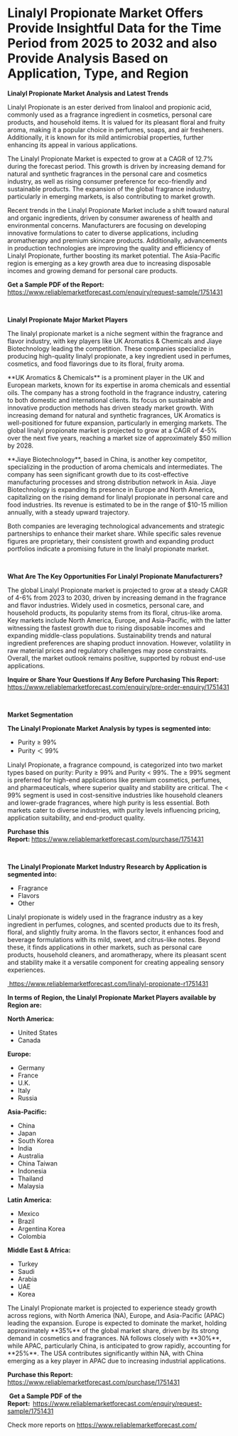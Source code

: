 <p><h1>Linalyl Propionate Market Offers Provide Insightful Data for the Time Period from 2025 to 2032 and also Provide Analysis Based on Application, Type, and Region</h1></p><p><strong>Linalyl Propionate Market Analysis and Latest Trends</strong></p>
<p><p>Linalyl Propionate is an ester derived from linalool and propionic acid, commonly used as a fragrance ingredient in cosmetics, personal care products, and household items. It is valued for its pleasant floral and fruity aroma, making it a popular choice in perfumes, soaps, and air fresheners. Additionally, it is known for its mild antimicrobial properties, further enhancing its appeal in various applications.</p><p>The Linalyl Propionate Market is expected to grow at a CAGR of 12.7% during the forecast period. This growth is driven by increasing demand for natural and synthetic fragrances in the personal care and cosmetics industry, as well as rising consumer preference for eco-friendly and sustainable products. The expansion of the global fragrance industry, particularly in emerging markets, is also contributing to market growth.</p><p>Recent trends in the Linalyl Propionate Market include a shift toward natural and organic ingredients, driven by consumer awareness of health and environmental concerns. Manufacturers are focusing on developing innovative formulations to cater to diverse applications, including aromatherapy and premium skincare products. Additionally, advancements in production technologies are improving the quality and efficiency of Linalyl Propionate, further boosting its market potential. The Asia-Pacific region is emerging as a key growth area due to increasing disposable incomes and growing demand for personal care products.</p></p>
<p><strong>Get a Sample PDF of the Report:&nbsp;</strong> <a href="https://www.reliablemarketforecast.com/enquiry/request-sample/1751431?utm_campaign=1833&utm_medium=2&utm_source=Github&utm_content=ia&utm_term=26012025&utm_id=linalyl-propionate">https://www.reliablemarketforecast.com/enquiry/request-sample/1751431</a></p>
<p>&nbsp;</p>
<p><strong>Linalyl Propionate Major Market Players</strong></p>
<p><p>The linalyl propionate market is a niche segment within the fragrance and flavor industry, with key players like UK Aromatics & Chemicals and Jiaye Biotechnology leading the competition. These companies specialize in producing high-quality linalyl propionate, a key ingredient used in perfumes, cosmetics, and food flavorings due to its floral, fruity aroma.</p><p>**UK Aromatics & Chemicals** is a prominent player in the UK and European markets, known for its expertise in aroma chemicals and essential oils. The company has a strong foothold in the fragrance industry, catering to both domestic and international clients. Its focus on sustainable and innovative production methods has driven steady market growth. With increasing demand for natural and synthetic fragrances, UK Aromatics is well-positioned for future expansion, particularly in emerging markets. The global linalyl propionate market is projected to grow at a CAGR of 4-5% over the next five years, reaching a market size of approximately $50 million by 2028.</p><p>**Jiaye Biotechnology**, based in China, is another key competitor, specializing in the production of aroma chemicals and intermediates. The company has seen significant growth due to its cost-effective manufacturing processes and strong distribution network in Asia. Jiaye Biotechnology is expanding its presence in Europe and North America, capitalizing on the rising demand for linalyl propionate in personal care and food industries. Its revenue is estimated to be in the range of $10-15 million annually, with a steady upward trajectory.</p><p>Both companies are leveraging technological advancements and strategic partnerships to enhance their market share. While specific sales revenue figures are proprietary, their consistent growth and expanding product portfolios indicate a promising future in the linalyl propionate market.</p></p>
<p>&nbsp;</p>
<p><strong>What Are The Key Opportunities For Linalyl Propionate Manufacturers?</strong></p>
<p><p>The global Linalyl Propionate market is projected to grow at a steady CAGR of 4-6% from 2023 to 2030, driven by increasing demand in the fragrance and flavor industries. Widely used in cosmetics, personal care, and household products, its popularity stems from its floral, citrus-like aroma. Key markets include North America, Europe, and Asia-Pacific, with the latter witnessing the fastest growth due to rising disposable incomes and expanding middle-class populations. Sustainability trends and natural ingredient preferences are shaping product innovation. However, volatility in raw material prices and regulatory challenges may pose constraints. Overall, the market outlook remains positive, supported by robust end-use applications.</p></p>
<p><strong>Inquire or Share Your Questions If Any Before Purchasing This Report:</strong> <a href="https://www.reliablemarketforecast.com/enquiry/pre-order-enquiry/1751431?utm_campaign=1833&utm_medium=2&utm_source=Github&utm_content=ia&utm_term=26012025&utm_id=linalyl-propionate">https://www.reliablemarketforecast.com/enquiry/pre-order-enquiry/1751431</a></p>
<p>&nbsp;</p>
<p><strong>Market Segmentation</strong></p>
<p><strong>The Linalyl Propionate Market Analysis by types is segmented into:</strong></p>
<p><ul><li>Purity ≥ 99%</li><li>Purity ＜ 99%</li></ul></p>
<p><p>Linalyl Propionate, a fragrance compound, is categorized into two market types based on purity: Purity ≥ 99% and Purity < 99%. The ≥ 99% segment is preferred for high-end applications like premium cosmetics, perfumes, and pharmaceuticals, where superior quality and stability are critical. The < 99% segment is used in cost-sensitive industries like household cleaners and lower-grade fragrances, where high purity is less essential. Both markets cater to diverse industries, with purity levels influencing pricing, application suitability, and end-product quality.</p></p>
<p><strong>Purchase this Report:&nbsp;</strong><a href="https://www.reliablemarketforecast.com/purchase/1751431?utm_campaign=1833&utm_medium=2&utm_source=Github&utm_content=ia&utm_term=26012025&utm_id=linalyl-propionate">https://www.reliablemarketforecast.com/purchase/1751431</a></p>
<p>&nbsp;</p>
<p><strong>The Linalyl Propionate Market Industry Research by Application is segmented into:</strong></p>
<p><ul><li>Fragrance</li><li>Flavors</li><li>Other</li></ul></p>
<p><p>Linalyl propionate is widely used in the fragrance industry as a key ingredient in perfumes, colognes, and scented products due to its fresh, floral, and slightly fruity aroma. In the flavors sector, it enhances food and beverage formulations with its mild, sweet, and citrus-like notes. Beyond these, it finds applications in other markets, such as personal care products, household cleaners, and aromatherapy, where its pleasant scent and stability make it a versatile component for creating appealing sensory experiences.</p></p>
<p><a href="https://www.reliablemarketforecast.com/linalyl-propionate-r1751431?utm_campaign=1833&utm_medium=2&utm_source=Github&utm_content=ia&utm_term=26012025&utm_id=linalyl-propionate">&nbsp;https://www.reliablemarketforecast.com/linalyl-propionate-r1751431</a></p>
<p><strong>In terms of Region, the Linalyl Propionate Market Players available by Region are:</strong></p>
<p>
    <p> <strong> North America: </strong>
        <ul>
            <li>United States</li>
            <li>Canada</li>
        </ul>
        </p> 
    <p> <strong> Europe: </strong>
        <ul>
            <li>Germany</li>
            <li>France</li>
            <li>U.K.</li>
            <li>Italy</li>
            <li>Russia</li>
        </ul>
        </p> 
    <p> <strong> Asia-Pacific: </strong>
        <ul>
            <li>China</li>
            <li>Japan</li>
            <li>South Korea</li>
            <li>India</li>
            <li>Australia</li>
            <li>China Taiwan</li>
            <li>Indonesia</li>
            <li>Thailand</li>
            <li>Malaysia</li>
        </ul>
        </p> 
    <p> <strong> Latin America: </strong>
        <ul>
            <li>Mexico</li>
            <li>Brazil</li>
            <li>Argentina Korea</li>
            <li>Colombia</li>
        </ul>
        </p> 
    <p> <strong> Middle East & Africa: </strong>
        <ul>
            <li>Turkey</li>
            <li>Saudi</li>
            <li>Arabia</li>
            <li>UAE</li>
            <li>Korea</li>
        </ul>
    </p>
    </p>
<p><p>The Linalyl Propionate market is projected to experience steady growth across regions, with North America (NA), Europe, and Asia-Pacific (APAC) leading the expansion. Europe is expected to dominate the market, holding approximately **35%** of the global market share, driven by its strong demand in cosmetics and fragrances. NA follows closely with **30%**, while APAC, particularly China, is anticipated to grow rapidly, accounting for **25%**. The USA contributes significantly within NA, with China emerging as a key player in APAC due to increasing industrial applications.</p></p>
<p><strong>Purchase this Report: </strong><a href="https://www.reliablemarketforecast.com/purchase/1751431?utm_campaign=1833&utm_medium=2&utm_source=Github&utm_content=ia&utm_term=26012025&utm_id=linalyl-propionate">https://www.reliablemarketforecast.com/purchase/1751431</a></p>
<p>&nbsp;<strong>Get a Sample PDF of the Report:&nbsp;&nbsp;</strong><a href="https://www.reliablemarketforecast.com/enquiry/request-sample/1751431?utm_campaign=1833&utm_medium=2&utm_source=Github&utm_content=ia&utm_term=26012025&utm_id=linalyl-propionate">https://www.reliablemarketforecast.com/enquiry/request-sample/1751431</a></p>
<p><strong></strong></p>
<p>Check more reports on <a href="https://www.reliablemarketforecast.com/?utm_campaign=1833&utm_medium=2&utm_source=Github&utm_content=ia&utm_term=26012025&utm_id=linalyl-propionate">https://www.reliablemarketforecast.com/</a></p>